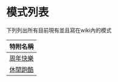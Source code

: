 # 模式列表

下列列出所有目前現有並且寫在wiki內的模式

|特附名稱|
|:---:|
|[周年快樂](./happy_anniversary.md)|
|[休閒跑酷](./leisure_parkour.md)|
